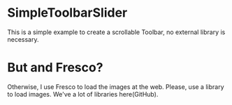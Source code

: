 # SimpleToolbarSlider

This is a simple example to create a scrollable Toolbar, no external library is necessary.

# But and Fresco?
Otherwise, I use Fresco to load the images at the web.
 Please, use a library to load images. We've a lot of
  libraries here(GitHub).